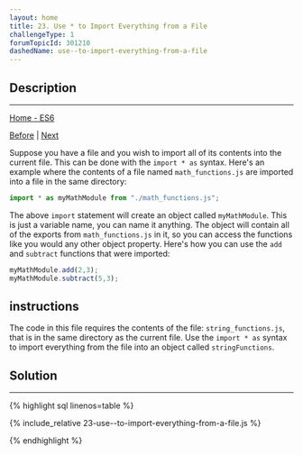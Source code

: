 ```yaml
---
layout: home 
title: 23. Use * to Import Everything from a File
challengeType: 1
forumTopicId: 301210
dashedName: use--to-import-everything-from-a-file
---
```


<div class="row">
<div class="columnStmt" markdown="1">

## Description
------

[Home - ES6](../es6/README.md)

[Before](./22-reuse-javascript-code-using-import.md)  | [Next](./24-create-an-export-fallback-with-export-default.md)

Suppose you have a file and you wish to import all of its contents into the current file. This can be done with the `import * as` syntax. Here's an example where the contents of a file named `math_functions.js` are imported into a file in the same directory:

```js
import * as myMathModule from "./math_functions.js";
```

The above `import` statement will create an object called `myMathModule`. This is just a variable name, you can name it anything. The object will contain all of the exports from `math_functions.js` in it, so you can access the functions like you would any other object property. Here's how you can use the `add` and `subtract` functions that were imported:

```js
myMathModule.add(2,3);
myMathModule.subtract(5,3);
```

##  instructions 

The code in this file requires the contents of the file: `string_functions.js`, that is in the same directory as the current file. Use the `import * as` syntax to import everything from the file into an object called `stringFunctions`.

</div>
<div class="columnSol" markdown="1">

## Solution
------

{% highlight sql linenos=table %}

{% include_relative 23-use--to-import-everything-from-a-file.js %}

{% endhighlight %}

</div>
</div>

